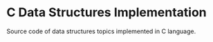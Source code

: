 # C Data Structures Implementation

Source code of data structures topics implemented in C language.
